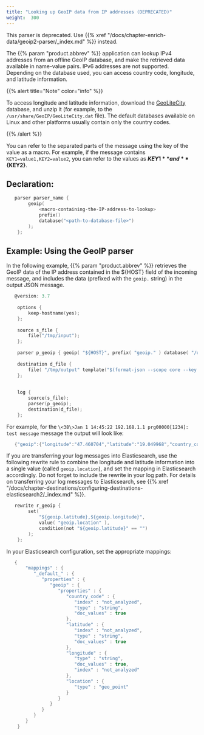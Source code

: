 ```yaml
---
title: "Looking up GeoIP data from IP addresses (DEPRECATED)"
weight:  300
---
```

<!-- DISCLAIMER: This file is based on the syslog-ng Open Source Edition documentation https://github.com/balabit/syslog-ng-ose-guides/commit/2f4a52ee61d1ea9ad27cb4f3168b95408fddfdf2 and is used under the terms of The syslog-ng Open Source Edition Documentation License. The file has been modified by Axoflow. -->

This parser is deprecated. Use {{% xref "/docs/chapter-enrich-data/geoip2-parser/_index.md" %}} instead.

The {{% param "product.abbrev" %}} application can lookup IPv4 addresses from an offline GeoIP database, and make the retrieved data available in name-value pairs. IPv6 addresses are not supported. Depending on the database used, you can access country code, longitude, and latitude information.

{{% alert title="Note" color="info" %}}

To access longitude and latitude information, download the [GeoLiteCity](http://geolite.maxmind.com/download/geoip/database/GeoLiteCity.dat.gz) database, and unzip it (for example, to the `/usr/share/GeoIP/GeoLiteCity.dat` file). The default databases available on Linux and other platforms usually contain only the country codes.

{{% /alert %}}

You can refer to the separated parts of the message using the key of the value as a macro. For example, if the message contains `KEY1=value1,KEY2=value2`, you can refer to the values as **${KEY1}** and **${KEY2}**.


## Declaration:

```c
   parser parser_name {
        geoip(
            <macro-containing-the-IP-address-to-lookup>
            prefix()
            database("<path-to-database-file>")
        );
    };

```



## Example: Using the GeoIP parser

In the following example, {{% param "product.abbrev" %}} retrieves the GeoIP data of the IP address contained in the ${HOST} field of the incoming message, and includes the data (prefixed with the `geoip.` string) in the output JSON message.

```c
   @version: 3.7
    
    options {
        keep-hostname(yes);
    };
    
    source s_file {
        file("/tmp/input");
    };
    
    parser p_geoip { geoip( "${HOST}", prefix( "geoip." ) database( "/usr/share/GeoIP/GeoLiteCity.dat" ) ); };
    
    destination d_file {
        file( "/tmp/output" template("$(format-json --scope core --key geoip*)\n") );
    };
    
    
    log {
        source(s_file);
        parser(p_geoip);
        destination(d_file);
    };

```

For example, for the `\<38\>Jan 1 14:45:22 192.168.1.1 prg00000[1234]: test message` message the output will look like:

```c
   {"geoip":{"longitude":"47.460704","latitude":"19.049968","country_code":"HU"},"PROGRAM":"prg00000","PRIORITY":"info","PID":"1234","MESSAGE":"test message","HOST":"192.168.1.1","FACILITY":"auth","DATE":"Jan  1 14:45:22"}

```

If you are transferring your log messages into Elasticsearch, use the following rewrite rule to combine the longitude and latitude information into a single value (called `geoip.location`), and set the mapping in Elasticsearch accordingly. Do not forget to include the rewrite in your log path. For details on transferring your log messages to Elasticsearch, see {{% xref "/docs/chapter-destinations/configuring-destinations-elasticsearch2/_index.md" %}}.

```c
   rewrite r_geoip {
        set(
            "${geoip.latitude},${geoip.longitude}",
            value( "geoip.location" ),
            condition(not "${geoip.latitude}" == "")
        );
    };

```

In your Elasticsearch configuration, set the appropriate mappings:

```c
   {
       "mappings" : {
          "_default_" : {
             "properties" : {
                "geoip" : {
                   "properties" : {
                      "country_code" : {
                         "index" : "not_analyzed",
                         "type" : "string",
                         "doc_values" : true
                      },
                      "latitude" : {
                         "index" : "not_analyzed",
                         "type" : "string",
                         "doc_values" : true
                      },
                      "longitude" : {
                         "type" : "string",
                         "doc_values" : true,
                         "index" : "not_analyzed"
                      },
                      "location" : {
                         "type" : "geo_point"
                      }
                   }
                }
             }
          }
       }
    }

```

